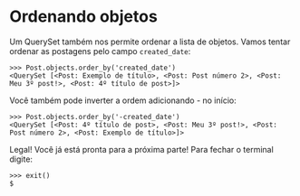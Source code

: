 # Ordenando objetos
Um QuerySet também nos permite ordenar a lista de objetos. Vamos tentar ordenar as postagens pelo campo `created_date`:

```
>>> Post.objects.order_by('created_date')
<QuerySet [<Post: Exemplo de título>, <Post: Post número 2>, <Post: Meu 3º post!>, <Post: 4º título de post>]>
```

Você também pode inverter a ordem adicionando - no início:

```
>>> Post.objects.order_by('-created_date')
<QuerySet [<Post: 4º título de post>, <Post: Meu 3º post!>, <Post: Post número 2>, <Post: Exemplo de título>]>
```

Legal! Você já está pronta para a próxima parte! Para fechar o terminal digite:

```
>>> exit()
$
```
